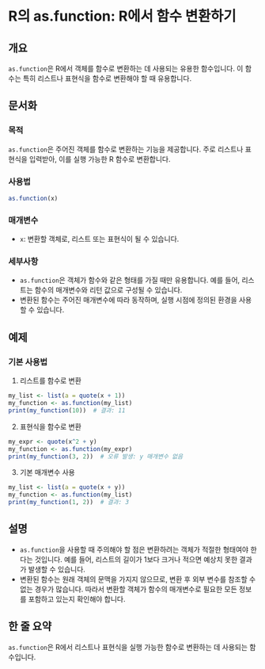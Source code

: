 <!--
Meta Description: # R의 as.function: R에서 함수 변환하기 ## 개요 `as.function`은 R에서 객체를 함수로 변환하는 데 사용되는 유용한 함수입니다. 이 함수는 특히 리스트나 표현식을 함수로 변환해야 할 때 유용합니다. ## 문서화 ### 목적 `as.functio...
Meta Keywords: function, 함수로, my_function, 표현식을, 있습니다
-->

# R의 as.function: R에서 함수 변환하기

## 개요
`as.function`은 R에서 객체를 함수로 변환하는 데 사용되는 유용한 함수입니다. 이 함수는 특히 리스트나 표현식을 함수로 변환해야 할 때 유용합니다.

## 문서화
### 목적
`as.function`은 주어진 객체를 함수로 변환하는 기능을 제공합니다. 주로 리스트나 표현식을 입력받아, 이를 실행 가능한 R 함수로 변환합니다.

### 사용법
```R
as.function(x)
```

### 매개변수
- `x`: 변환할 객체로, 리스트 또는 표현식이 될 수 있습니다.

### 세부사항
- `as.function`은 객체가 함수와 같은 형태를 가질 때만 유용합니다. 예를 들어, 리스트는 함수의 매개변수와 리턴 값으로 구성될 수 있습니다.
- 변환된 함수는 주어진 매개변수에 따라 동작하며, 실행 시점에 정의된 환경을 사용할 수 있습니다.

## 예제
### 기본 사용법
1. 리스트를 함수로 변환
```R
my_list <- list(a = quote(x + 1))
my_function <- as.function(my_list)
print(my_function(10))  # 결과: 11
```

2. 표현식을 함수로 변환
```R
my_expr <- quote(x^2 + y)
my_function <- as.function(my_expr)
print(my_function(3, 2))  # 오류 발생: y 매개변수 없음
```

3. 기본 매개변수 사용
```R
my_list <- list(a = quote(x + y))
my_function <- as.function(my_list)
print(my_function(1, 2))  # 결과: 3
```

## 설명
- `as.function`을 사용할 때 주의해야 할 점은 변환하려는 객체가 적절한 형태여야 한다는 것입니다. 예를 들어, 리스트의 길이가 1보다 크거나 적으면 예상치 못한 결과가 발생할 수 있습니다.
- 변환된 함수는 원래 객체의 문맥을 가지지 않으므로, 변환 후 외부 변수를 참조할 수 없는 경우가 많습니다. 따라서 변환할 객체가 함수의 매개변수로 필요한 모든 정보를 포함하고 있는지 확인해야 합니다.

## 한 줄 요약
`as.function`은 R에서 리스트나 표현식을 실행 가능한 함수로 변환하는 데 사용되는 함수입니다.